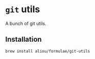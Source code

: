 # `git` utils

A bunch of git utils.

## Installation

```sh
brew install aliou/formulae/git-utils
```

